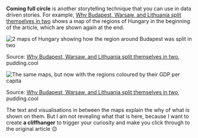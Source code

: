 **Coming full circle** is another storytelling technique that you can use in data driven stories. For example, 
[Why Budapest, Warsaw, and Lithuania split themselves in two](https://pudding.cool/2019/04/eu-regions/) shows a map of the regions of Hungary in the beginning of the article, which are shown again at the end. 

![2 maps of Hungary showing how the region around Budapest was split in two](Journalistic%20techniques%20for%20data%20storytelling%208bdd09bf88074238b1fe53b3a2116e1e/hungary-split-before.png)

Source: [Why Budapest, Warsaw, and Lithuania split themselves in two](https://pudding.cool/2019/04/eu-regions/), pudding.cool

![The same maps, but now with the regions coloured by their GDP per capita](Journalistic%20techniques%20for%20data%20storytelling%208bdd09bf88074238b1fe53b3a2116e1e/hungary-split-after.png)

Source: [Why Budapest, Warsaw, and Lithuania split themselves in two](https://pudding.cool/2019/04/eu-regions/), pudding.cool

The text and visualisations in between the maps explain the why of what is shown on them. But I am not revealing what that is here, because I want to create **a cliffhanger** to trigger your curiosity and make you click through to the original article 😉